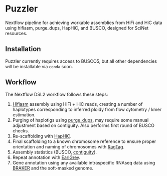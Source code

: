 # Puzzler

Nextflow pipeline for achieving workable assemblies from HiFi and HiC data using hifiasm, purge_dups, HapHiC, and BUSCO, designed for SciNet resources.

## Installation

Puzzler currently requires access to BUSCO5, but all other dependencies will be installable via `conda` soon.

## Workflow

The Nextflow DSL2 workflow follows these steps:

1) [Hifiasm](https://github.com/chhylp123/hifiasm) assembly using HiFi + HiC reads, creating a number of haplotypes corresponding to inferred ploidy from flow cytometry / kmer estimation.
2) Purging of haplotigs using [purge_dups](https://github.com/dfguan/purge_dups), may require some manual adjustment based on contiguity. Also performs first round of BUSCO checks.  
3) Re-scaffolding with [HapHiC](https://github.com/zengxiaofei/HapHiC). 
4) Final scaffolding to a known chromosome reference to ensure proper orientation and naming of chromosomes with [RagTag](https://github.com/malonge/RagTag).
5) Assembly statistics (BUSCO, [contiguity](https://pypi.org/project/assembly-stats/)).
6) Repeat annotation with [EarlGrey](https://github.com/TobyBaril/EarlGrey).
7) Gene annotation using any available intraspecific RNAseq data using [BRAKER](https://github.com/Gaius-Augustus/BRAKER) and the soft-masked genome.
